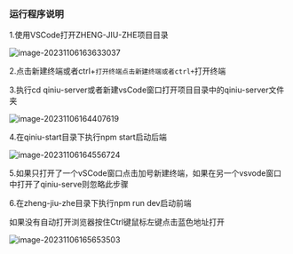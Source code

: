 ### 运行程序说明

1.使用VSCode打开ZHENG-JIU-ZHE项目目录

![image-20231106163633037](C:/Users/86166/AppData/Roaming/Typora/typora-user-images/image-20231106163633037.png)

2.点击新建终端或者ctrl+`打开终端点击新建终端或者ctrl+`打开终端 

3.执行cd qiniu-server或者新建vsCode窗口打开项目目录中的qiniu-server文件夹

![image-20231106164407619](C:/Users/86166/AppData/Roaming/Typora/typora-user-images/image-20231106164407619.png)



4.在qiniu-start目录下执行npm start启动后端

![image-20231106164556724](C:/Users/86166/AppData/Roaming/Typora/typora-user-images/image-20231106164556724.png)



5.如果只打开了一个vSCode窗口点击加号新建终端，如果在另一个vsvode窗口中打开了qiniu-serve则忽略此步骤

6.在zheng-jiu-zhe目录下执行npm run dev启动前端

如果没有自动打开浏览器按住Ctrl键鼠标左键点击蓝色地址打开



![image-20231106165653503](C:/Users/86166/AppData/Roaming/Typora/typora-user-images/image-20231106165653503.png)
